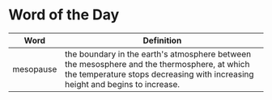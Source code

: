 # Word of the Day

|Word|Definition|
|---|---|
|mesopause|the boundary in the earth's atmosphere between the mesosphere and the thermosphere, at which the temperature stops decreasing with increasing height and begins to increase.|